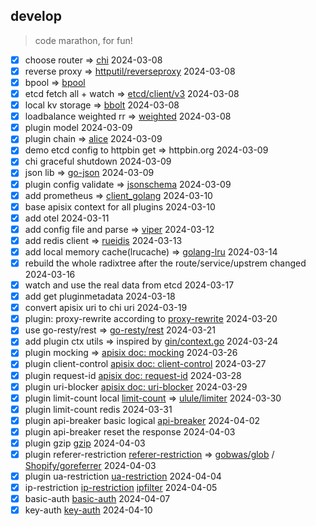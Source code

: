 ## develop

> code marathon, for fun!

- [x] choose router => [chi](https://github.com/go-chi/chi) 2024-03-08
- [x] reverse proxy => [httputil/reverseproxy](https://go.dev/src/net/http/httputil/reverseproxy.go) 2024-03-08
- [x] bpool  => [bpool](http://github.com/oxtoacart/bpool)
- [x] etcd fetch all + watch => [etcd/client/v3](https://pkg.go.dev/go.etcd.io/etcd/client/v3) 2024-03-08
- [x] local kv storage  => [bbolt](https://github.com/etcd-io/bbolt) 2024-03-08
- [x] loadbalance weighted rr => [weighted](http://github.com/smallnest/weighted) 2024-03-08
- [x] plugin model 2024-03-09
- [x] plugin chain => [alice](https://github.com/justinas/alice) 2024-03-09
- [x] demo etcd config to httpbin get => httpbin.org 2024-03-09
- [x] chi graceful shutdown 2024-03-09
- [x] json lib => [go-json](https://github.com/goccy/go-json) 2024-03-09
- [x] plugin config validate => [jsonschema](https://github.com/santhosh-tekuri/jsonschema) 2024-03-09
- [x] add prometheus => [client_golang](https://github.com/prometheus/client_golang) 2024-03-10
- [x] base apisix context for all plugins 2024-03-10
- [x] add otel 2024-03-11
- [x] add config file and parse => [viper](https://github.com/spf13/viper) 2024-03-12
- [x] add redis client => [rueidis](https://github.com/redis/rueidis) 2024-03-13
- [x] add local memory cache(lrucache) => [golang-lru](https://github.com/hashicorp/golang-lru) 2024-03-14
- [x] rebuild the whole radixtree after the route/service/upstrem changed 2024-03-16
- [x] watch and use the real data from etcd  2024-03-17
- [x] add get pluginmetadata 2024-03-18
- [x] convert apisix uri to chi uri 2024-03-19
- [x] plugin: proxy-rewrite according to  [proxy-rewrite](https://apisix.apache.org/docs/apisix/plugins/proxy-rewrite/) 2024-03-20
- [x] use go-resty/rest  => [go-resty/rest](https://github.com/go-resty/resty) 2024-03-21
- [x] add plugin ctx utils => inspired by [gin/context.go](https://github.com/gin-gonic/gin/blob/7a865dcf1dbe6ec52e074b1ddce830d278eb72cf/context.go) 2024-03-24
- [x] plugin mocking => [apisix doc: mocking](https://apisix.apache.org/zh/docs/apisix/plugins/mocking/) 2024-03-26
- [x] plugin client-control [apisix doc: client-control](https://apisix.apache.org/zh/docs/apisix/plugins/client-control/) 2024-03-27
- [x] plugin request-id [apisix doc: request-id](https://apisix.apache.org/zh/docs/apisix/plugins/request-id/) 2024-03-28
- [x] plugin uri-blocker [apisix doc: uri-blocker](https://apisix.apache.org/zh/docs/apisix/plugins/uri-blocker/) 2024-03-29
- [x] plugin limit-count local [limit-count](https://apisix.apache.org/zh/docs/apisix/plugins/limit-count/) => [ulule/limiter](https://github.com/ulule/limiter) 2024-03-30
- [x] plugin limit-count redis  2024-03-31
- [x] plugin api-breaker basic logical [api-breaker](https://apisix.apache.org/zh/docs/apisix/plugins/api-breaker/) 2024-04-02
- [x] plugin api-breaker reset the response 2024-04-03
- [x] plugin gzip [gzip](https://apisix.apache.org/zh/docs/apisix/plugins/gzip/) 2024-04-03
- [x] plugin referer-restriction [referer-restriction](https://apisix.apache.org/zh/docs/apisix/plugins/referer-restriction/)  => [gobwas/glob](https://github.com/gobwas/glob) / [Shopify/goreferrer](github.com/Shopify/goreferrer) 2024-04-03
- [x] plugin ua-restriction [ua-restriction](https://apisix.apache.org/zh/docs/apisix/plugins/ua-restriction/) 2024-04-04
- [x] ip-restriction [ip-restriction](https://apisix.apache.org/zh/docs/apisix/plugins/ip-restriction/) [ipfilter](https://github.com/jpillora/ipfilter) 2024-04-05
- [x] basic-auth [basic-auth](https://apisix.apache.org/zh/docs/apisix/plugins/basic-auth/) 2024-04-07
- [x] key-auth [key-auth](https://apisix.apache.org/zh/docs/apisix/plugins/key-auth/) 2024-04-10
